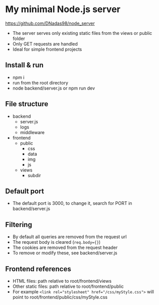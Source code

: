 # My minimal Node.js server
https://github.com/DNadas98/node_server
- The server serves only existing static files from the views or public folder
- Only GET requests are handled
- Ideal for simple frontend projects

## Install & run

- npm i
- run from the root directory
- node backend/server.js or npm run dev

## File structure

- backend
  - server.js
  - logs
  - middleware
- frontend
  - public
    - css
    - data
    - img
    - js
  - views
    - subdir

## Default port
- The default port is 3000, to change it, search for PORT in backend/server.js

## Filtering
- By default all queries are removed from the request url
- The request body is cleared (`req.body={}`)
- The cookies are removed from the request header
- To remove or modify these, see backend/server.js

## Frontend references

- HTML files: path relative to root/frontend/views
- Other static files: path relative to root/frontend/public
- For example `<link rel="stylesheet" href="/css/myStyle.css">` will point to root/frontend/public/css/myStyle.css
